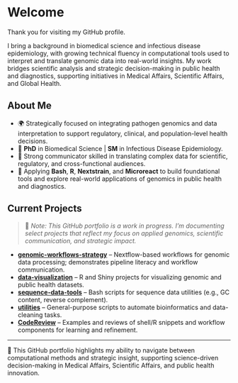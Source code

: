 # Welcome

Thank you for visiting my GitHub profile.

I bring a background in biomedical science and infectious disease epidemiology, with growing technical fluency in computational tools used to interpret and translate genomic data into real-world insights. My work bridges scientific analysis and strategic decision-making in public health and diagnostics, supporting initiatives in Medical Affairs, Scientific Affairs, and Global Health.

## About Me
- 🌍 Strategically focused on integrating pathogen genomics and data interpretation to support regulatory, clinical, and population-level health decisions.  
- 🧪 **PhD** in Biomedical Science | **SM** in Infectious Disease Epidemiology.  
- 💬 Strong communicator skilled in translating complex data for scientific, regulatory, and cross-functional audiences.  
- 🔧 Applying **Bash**, **R**, **Nextstrain**, and **Microreact** to build foundational tools and explore real-world applications of genomics in public health and diagnostics.  

## Current Projects
> 📌 *Note: This GitHub portfolio is a work in progress. I’m documenting select projects that reflect my focus on applied genomics, scientific communication, and strategic impact.*

- **[genomic-workflows-strategy](https://github.com/raniamilleron/genomic-workflows-strategy)** – Nextflow-based workflows for genomic data processing; demonstrates pipeline literacy and workflow communication.  
- **[data-visualization](https://github.com/raniamilleron/data-visualization)** – R and Shiny projects for visualizing genomic and public health datasets.  
- **[sequence-data-tools](https://github.com/raniamilleron/sequence-data-tools)** – Bash scripts for sequence data utilities (e.g., GC content, reverse complement).  
- **[utilities](https://github.com/raniamilleron/utilities)** – General-purpose scripts to automate bioinformatics and data-cleaning tasks.  
- **[CodeReview](https://github.com/raniamilleron/CodeReview)** – Examples and reviews of shell/R snippets and workflow components for learning and refinement.  

---

🧭 This GitHub portfolio highlights my ability to navigate between computational methods and strategic insight, supporting science-driven decision-making in Medical Affairs, Scientific Affairs, and public health innovation.

